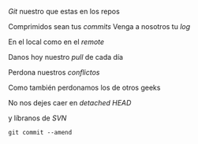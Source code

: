 *Git* nuestro que estas en los repos

Comprimidos sean tus *commits*
Venga a nosotros tu *log* 
En el local como en el *remote*

Danos hoy nuestro *pull* de cada día  

Perdona nuestros *conflictos* 
Como también perdonamos los de otros geeks
 
No nos dejes caer en *detached HEAD*  

y líbranos de *SVN* 
`git commit --amend`